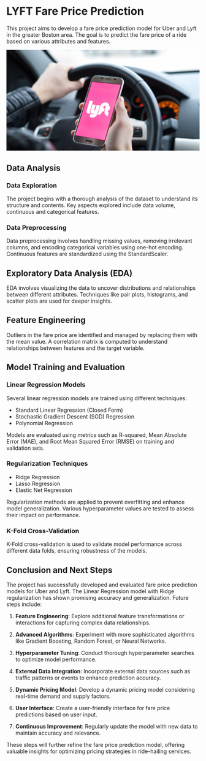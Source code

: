 # **LYFT Fare Price Prediction**
This project aims to develop a fare price prediction model for Uber and Lyft in the greater Boston area. The goal is to predict the fare price of a ride based on various attributes and features.

![Project Image](img.png)

## **Data Analysis**

### Data Exploration

The project begins with a thorough analysis of the dataset to understand its structure and contents. Key aspects explored include data volume, continuous and categorical features.

### Data Preprocessing

Data preprocessing involves handling missing values, removing irrelevant columns, and encoding categorical variables using one-hot encoding. Continuous features are standardized using the StandardScaler.

## **Exploratory Data Analysis (EDA)**

EDA involves visualizing the data to uncover distributions and relationships between different attributes. Techniques like pair plots, histograms, and scatter plots are used for deeper insights.

## **Feature Engineering**

Outliers in the fare price are identified and managed by replacing them with the mean value. A correlation matrix is computed to understand relationships between features and the target variable.

## **Model Training and Evaluation**

### Linear Regression Models

Several linear regression models are trained using different techniques:

- Standard Linear Regression (Closed Form)
- Stochastic Gradient Descent (SGD) Regression
- Polynomial Regression

Models are evaluated using metrics such as R-squared, Mean Absolute Error (MAE), and Root Mean Squared Error (RMSE) on training and validation sets.

### Regularization Techniques

- Ridge Regression
- Lasso Regression
- Elastic Net Regression

Regularization methods are applied to prevent overfitting and enhance model generalization. Various hyperparameter values are tested to assess their impact on performance.

### K-Fold Cross-Validation

K-Fold cross-validation is used to validate model performance across different data folds, ensuring robustness of the models.

## **Conclusion and Next Steps**

The project has successfully developed and evaluated fare price prediction models for Uber and Lyft. The Linear Regression model with Ridge regularization has shown promising accuracy and generalization. Future steps include:

1. **Feature Engineering**: Explore additional feature transformations or interactions for capturing complex data relationships.

2. **Advanced Algorithms**: Experiment with more sophisticated algorithms like Gradient Boosting, Random Forest, or Neural Networks.

3. **Hyperparameter Tuning**: Conduct thorough hyperparameter searches to optimize model performance.

4. **External Data Integration**: Incorporate external data sources such as traffic patterns or events to enhance prediction accuracy.

5. **Dynamic Pricing Model**: Develop a dynamic pricing model considering real-time demand and supply factors.

6. **User Interface**: Create a user-friendly interface for fare price predictions based on user input.

7. **Continuous Improvement**: Regularly update the model with new data to maintain accuracy and relevance.

These steps will further refine the fare price prediction model, offering valuable insights for optimizing pricing strategies in ride-hailing services.
